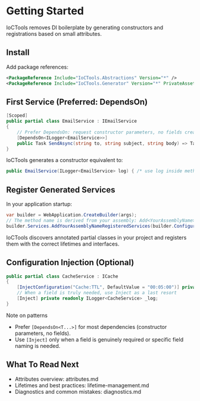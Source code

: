 # Getting Started

IoCTools removes DI boilerplate by generating constructors and registrations based on small attributes.

## Install

Add package references:

```xml
<PackageReference Include="IoCTools.Abstractions" Version="*" />
<PackageReference Include="IoCTools.Generator" Version="*" PrivateAssets="all" />
```

## First Service (Preferred: DependsOn)

```csharp
[Scoped]
public partial class EmailService : IEmailService
{
    // Prefer DependsOn: request constructor parameters, no fields created
    [DependsOn<ILogger<EmailService>>]
    public Task SendAsync(string to, string subject, string body) => Task.CompletedTask;
}
```

IoCTools generates a constructor equivalent to:

```csharp
public EmailService(ILogger<EmailService> log) { /* use log inside method scope */ }
```

## Register Generated Services

In your application startup:

```csharp
var builder = WebApplication.CreateBuilder(args);
// The method name is derived from your assembly: Add<YourAssemblyName>RegisteredServices
builder.Services.AddYourAssemblyNameRegisteredServices(builder.Configuration);
```

IoCTools discovers annotated partial classes in your project and registers them with the correct lifetimes and interfaces.

## Configuration Injection (Optional)

```csharp
public partial class CacheService : ICache
{
    [InjectConfiguration("Cache:TTL", DefaultValue = "00:05:00")] private readonly TimeSpan _ttl;
    // When a field is truly needed, use Inject as a last resort
    [Inject] private readonly ILogger<CacheService> _log;
}
```

Note on patterns
- Prefer `[DependsOn<T...>]` for most dependencies (constructor parameters, no fields).
- Use `[Inject]` only when a field is genuinely required or specific field naming is needed.

## What To Read Next

- Attributes overview: attributes.md
- Lifetimes and best practices: lifetime-management.md
- Diagnostics and common mistakes: diagnostics.md
